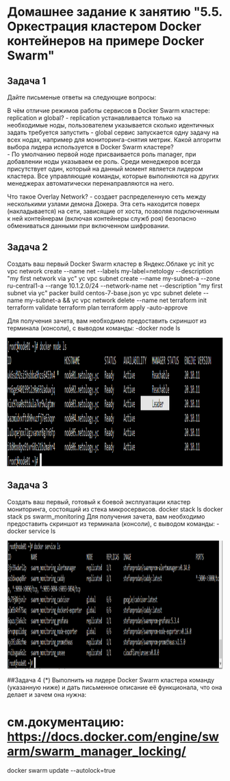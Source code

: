 # Домашнее задание к занятию "5.5. Оркестрация кластером Docker контейнеров на примере Docker Swarm"

## Задача 1
Дайте письменые ответы на следующие вопросы:

В чём отличие режимов работы сервисов в Docker Swarm кластере: replication и global?
	- replication устанавливается только на необходимые ноды, пользователем указывается сколько идентичных задать требуется запустить
	- global сервис запускается одну задачу на всех нодах, например для мониторинга-снятия метрик.
Какой алгоритм выбора лидера используется в Docker Swarm кластере?	
	- По умолчанию первой ноде присваивается роль manager, при добавлении ноды указываем ее роль. Среди менеджеров всегда присутствует один,
	который на данный момент является лидером кластера.	Все управляющие команды, которые выполняются на других менеджерах автоматически 
	перенаправляются на него. 

Что такое Overlay Network?
	- создает распределенную сеть между несколькими узлами демона Докера. Эта сеть находится поверх (накладывается) на сети, зависящие от хоста,
	позволяя подключенным к ней контейнерам (включая контейнеры служб роя) безопасно обмениваться данными при включенном шифровании.

## Задача 2
Создать ваш первый Docker Swarm кластер в Яндекс.Облаке
	yc init
	yc vpc network create --name net --labels my-label=netology --description "my first network via yc"
	yc vpc subnet create --name my-subnet-a --zone ru-central1-a --range 10.1.2.0/24 --network-name net --description "my first subnet via yc"
	packer build centos-7-base.json
	yc vpc subnet delete --name my-subnet-a && yc vpc network delete --name net
	terraform init
	terraform validate
	terraform plan
	terraform apply -auto-approve

Для получения зачета, вам необходимо предоставить скриншот из терминала (консоли), с выводом команды:
-docker node ls
<p align="center">
	<img width="1200" height="300" src="./assets/swarm1.PNG">
</p>


## Задача 3
Создать ваш первый, готовый к боевой эксплуатации кластер мониторинга, состоящий из стека микросервисов.
	docker stack ls
	docker stack ps swarm_monitoring
Для получения зачета, вам необходимо предоставить скриншот из терминала (консоли), с выводом команды:
 	- docker service ls
	<p align="center">
	<img width="1200" height="300" src="./assets/swarm2.PNG">
</p>

##Задача 4 (*)
Выполнить на лидере Docker Swarm кластера команду (указанную ниже) и дать письменное описание её функционала, что она делает и зачем она нужна:

# см.документацию: https://docs.docker.com/engine/swarm/swarm_manager_locking/
docker swarm update --autolock=true